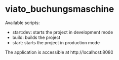 # viato_buchungsmaschine

Available scripts:
* start:dev: starts the project in development mode
* build: builds the project
* start: starts the project in production mode

The application is accessible at http://localhost:8080
